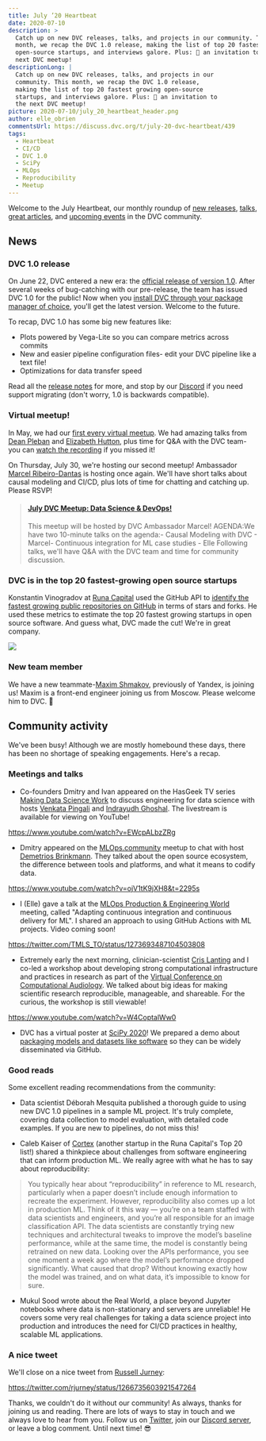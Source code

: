 ```yaml
---
title: July ’20 Heartbeat
date: 2020-07-10
description: >
  Catch up on new DVC releases, talks, and projects in our community. This
  month, we recap the DVC 1.0 release, making the list of top 20 fastest growing
  open-source startups, and interviews galore. Plus: 📣 an invitation to the
  next DVC meetup!
descriptionLong: |
  Catch up on new DVC releases, talks, and projects in our
  community. This month, we recap the DVC 1.0 release,
  making the list of top 20 fastest growing open-source
  startups, and interviews galore. Plus: 📣 an invitation to
  the next DVC meetup!
picture: 2020-07-10/july_20_heartbeat_header.png
author: elle_obrien
commentsUrl: https://discuss.dvc.org/t/july-20-dvc-heartbeat/439
tags:
  - Heartbeat
  - CI/CD
  - DVC 1.0
  - SciPy
  - MLOps
  - Reproducibility
  - Meetup
---
```


Welcome to the July Heartbeat, our monthly roundup of [new releases](#news),
[talks](#community-activity), [great articles](#good-reads), and
[upcoming events](#coming-up-soon) in the DVC community.

## News

### DVC 1.0 release

On June 22, DVC entered a new era: the
[official release of version 1.0](https://dvc.org/blog/dvc-1-0-release). After
several weeks of bug-catching with our pre-release, the team has issued DVC 1.0
for the public! Now when you
[install DVC through your package manager of choice](https://dvc.org/doc/install),
you'll get the latest version. Welcome to the future.

To recap, DVC 1.0 has some big new features like:

- Plots powered by Vega-Lite so you can compare metrics across commits
- New and easier pipeline configuration files- edit your DVC pipeline like a
  text file!
- Optimizations for data transfer speed

Read all the [release notes](https://dvc.org/blog/dvc-1-0-release) for more, and
stop by our [Discord](https://discordapp.com/invite/dvwXA2N) if you need support
migrating (don't worry, 1.0 is backwards compatible).

### Virtual meetup!

In May, we had our
[first every virtual meetup](http://localhost:8000/blog/may-20-dvc-heartbeat).
We had amazing talks from [Dean Pleban](https://twitter.com/DeanPlbn) and
[Elizabeth Hutton](https://github.com/ehutt), plus time for Q&A with the DVC
team- you can
[watch the recording](https://www.youtube.com/watch?v=19GMtrFykSU&list=PLVeJCYrrCemiOc1SS_PIB3Tb3HX0Aqw3j)
if you missed it!

On Thursday, July 30, we're hosting our second meetup! Ambassador
[Marcel Ribeiro-Dantas](http://mribeirodantas.me/) is hosting once again. We'll
have short talks about causal modeling and CI/CD, plus lots of time for chatting
and catching up. Please RSVP!

<blockquote class="embedly-card"><h4><a href="https://www.meetup.com/DVC-Community-Virtual-Meetups/events/271844501/">July DVC Meetup: Data Science & DevOps!</a></h4><p>This meetup will be hosted by DVC Ambassador Marcel! AGENDA:We have two 10-minute talks on the agenda:- Causal Modeling with DVC - Marcel- Continuous integration for ML case studies - Elle Following talks, we'll have Q&A with the DVC team and time for community discussion.</p></blockquote>
<script async src="//cdn.embedly.com/widgets/platform.js" charset="UTF-8"></script>

### DVC is in the top 20 fastest-growing open source startups

Konstantin Vinogradov at [Runa Capital](https://runacap.com/) used the GitHub
API to
[identify the fastest growing public repositories on GitHub](https://medium.com/runacapital/open-source-growth-benchmarks-and-the-20-fastest-growing-oss-startups-d3556a669fe6)
in terms of stars and forks. He used these metrics to estimate the top 20
fastest growing startups in open source software. And guess what, DVC made the
cut! We're in great company.

![](/uploads/images/2020-07-10/top20startups.png)

### New team member

We have a new teammate-[Maxim Shmakov](https://www.linkedin.com/in/mvshmakov/),
previously of Yandex, is joining us! Maxim is a front-end engineer joining us
from Moscow. Please welcome him to DVC. 👋

## Community activity

We've been busy! Although we are mostly homebound these days, there has been no
shortage of speaking engagements. Here's a recap.

### Meetings and talks

- Co-founders Dmitry and Ivan appeared on the HasGeek TV series
  [Making Data Science Work](https://hasgeek.com/fifthelephant/making-data-science-work-session-3/)
  to discuss engineering for data science with hosts
  [Venkata Pingali](https://www.linkedin.com/in/pingali/) and
  [Indrayudh Ghoshal](https://www.linkedin.com/in/indrayudhghoshal/). The
  livestream is available for viewing on YouTube!

https://www.youtube.com/watch?v=EWcpALbzZRg

- Dmitry appeared on the [MLOps.community](https://mlops.community/) meetup to
  chat with host [Demetrios Brinkmann](https://www.linkedin.com/in/dpbrinkm/).
  They talked about the open source ecosystem, the difference between tools and
  platforms, and what it means to codify data.

https://www.youtube.com/watch?v=ojV1tK9jXH8&t=2295s

- I (Elle) gave a talk at the
  [MLOps Production & Engineering World](https://mlopsworld.com/) meeting,
  called "Adapting continuous integration and continuous delivery for ML". I
  shared an approach to using GitHub Actions with ML projects. Video coming
  soon!

https://twitter.com/TMLS_TO/status/1273693487104503808

- Extremely early the next morning, clinician-scientist
  [Cris Lanting](https://www.linkedin.com/in/crislanting/?originalSubdomain=nl)
  and I co-led a workshop about developing strong computational infrastructure
  and practices in research as part of the
  [Virtual Conference on Computational Audiology](https://computationalaudiology.com/).
  We talked about big ideas for making scientific research reproducible,
  manageable, and shareable. For the curious, the workshop is still viewable!

https://www.youtube.com/watch?v=W4CoptalWw0

- DVC has a virtual poster at [SciPy 2020](https://www.scipy2020.scipy.org/)! We
  prepared a demo about
  [packaging models and datasets like software](https://dvc.org/blog/scipy-2020-dvc-poster)
  so they can be widely disseminated via GitHub.

### Good reads

Some excellent reading recommendations from the community:

- Data scientist Déborah Mesquita published a thorough guide to using new DVC
  1.0 pipelines in a sample ML project. It's truly complete, covering data
  collection to model evaluation, with detailed code examples. If you are new to
  pipelines, do not miss this!

<external-link
href="https://towardsdatascience.com/the-ultimate-guide-to-building-maintainable-machine-learning-pipelines-using-dvc-a976907b2a1b"
title="The ultimate guide to building maintainable Machine Learning pipelines using DVC"
description="Learn the principles for building maintainable Machine Learning pipelines using DVC"
link="medium.com"
image="/uploads/images/2020-07-10/pipes.jpg"/>

- Caleb Kaiser of [Cortex](https://github.com/cortexlabs/cortex) (another
  startup in the Runa Capital's Top 20 list!) shared a thinkpiece about
  challenges from software engineering that can inform production ML. We really
  agree with what he has to say about reproducibility:

> You typically hear about “reproducibility” in reference to ML research,
> particularly when a paper doesn’t include enough information to recreate the
> experiment. However, reproducibility also comes up a lot in production ML.
> Think of it this way — you’re on a team staffed with data scientists and
> engineers, and you’re all responsible for an image classification API. The
> data scientists are constantly trying new techniques and architectural tweaks
> to improve the model’s baseline performance, while at the same time, the model
> is constantly being retrained on new data. Looking over the APIs performance,
> you see one moment a week ago where the model’s performance dropped
> significantly. What caused that drop? Without knowing exactly how the model
> was trained, and on what data, it’s impossible to know for sure.

<external-link
href="https://towardsdatascience.com/what-software-engineers-can-bring-to-machine-learning-25f458c80e5"
title="What software engineers can bring to machine learning"
description="Many production machine learning challenges are paralleled in software engineering"
link="medium.com"
image="/uploads/images/2020-07-10/tds.jpg"/>

- Mukul Sood wrote about the Real World, a place beyond Jupyter notebooks where
  data is non-stationary and servers are unreliable! He covers some very real
  challenges for taking a data science project into production and introduces
  the need for CI/CD practices in healthy, scalable ML applications.

<external-link
href="https://towardsdatascience.com/scaling-machine-learning-in-real-world-cb601b2baf4a"
title="Scaling Machine Learning in the  Real World"
description="Any conversation around scaling or productionizing data science, would need to talk about Continuous Integration/Continuous Deployment."
link="medium.com"
image="/uploads/images/2020-07-10/storm.jpg"/>

### A nice tweet

We'll close on a nice tweet from [Russell Jurney](https://datasyndrome.com/):

https://twitter.com/rjurney/status/1266735603921547264

Thanks, we couldn't do it without our community! As always, thanks for joining
us and reading. There are lots of ways to stay in touch and we always love to
hear from you. Follow us on [Twitter](twitter.com/dvcorg), join our
[Discord server](https://discordapp.com/invite/dvwXA2N), or leave a blog
comment. Until next time! 😎
